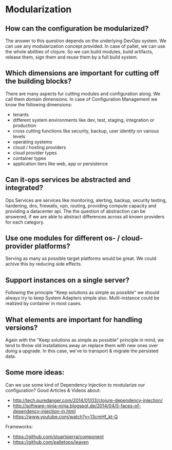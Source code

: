 # Modularization
## How can the configuration be modularized?
The answer to this question depends on the underlying DevOps system. We can use any modularization concept provided. In case of pallet, we can use the whole abilities of clojure. So we can build modules, build artifacts, release them, sign them and reuse them by a full build system.

## Which dimensions are important for cutting off the building blocks?
There are many aspects fur cutting modules and configuration along. We call them domain dimensions. In case of Configuration Management we know the following dimensions:
* tenants
* different system environments like dev, test, staging, integration or production
* cross cutting functions like security, backup, user identity on various levels
* operating systems
* cloud / hosting providers
* cloud provider types
* container types
* application tiers like web, app or persistence

## Can it-ops services be abstracted and integrated?
Ops Services are services like monitoring, alerting, backup, security testing, hardening, dns, firewalls, vpn, routing, providing compute capacity and providing a datacenter api. The the question of abstraction can be answered, if we are able to abstract differences across all known providers for each category.    

## Use one modules for different os- / cloud-provider platforms?
Serving as many as possible target platforms would be great. We could achive this by reducing side effects.

## Support instances on a single server?
Following the principle "Keep solutions as simple as possible" we should always try to keep System Adapters simple also. Multi-instance could be realized by container in most cases.

## What elements are important for handling versions?
Again with the "Keep solutions as simple as possible" principle in mind, we tend to throw old installations away an replace them with new ones over doing a upgrade. In this case, we've to transport & migrate the persisted data.

## Some more ideas:
Can we use some kind of Dependency Injection to modularize our configuration?
Good Articles & Videos about:
* http://tech.puredanger.com/2014/01/03/clojure-dependency-injection/
* http://software-ninja-ninja.blogspot.de/2014/04/5-faces-of-dependency-injection-in.html
* https://www.youtube.com/watch?v=13cmHf_kt-Q

Frameworks:
* https://github.com/stuartsierra/component
* https://github.com/palletops/leaven
